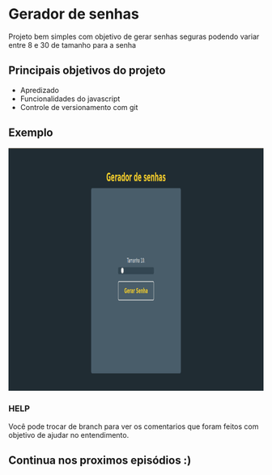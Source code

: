 # Gerador de senhas

Projeto bem simples com objetivo de gerar senhas seguras
podendo variar entre 8 e 30 de tamanho para a senha

## Principais objetivos do projeto

- Apredizado
- Funcionalidades do javascript
- Controle de versionamento com git

## Exemplo

<img src="./exemplo-1.gif" width="850" height="480">

### HELP

Você pode trocar de branch para ver os comentarios
que foram feitos com objetivo de ajudar no entendimento.

## Continua nos proximos episódios :)
